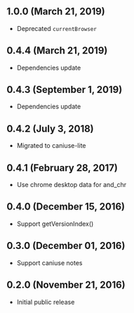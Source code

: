 ## 1.0.0 (March 21, 2019)

- Deprecated `currentBrowser`

## 0.4.4 (March 21, 2019)

- Dependencies update

## 0.4.3 (September 1, 2019)

- Dependencies update

## 0.4.2 (July 3, 2018)

- Migrated to caniuse-lite

## 0.4.1 (February 28, 2017)

- Use chrome desktop data for and_chr

## 0.4.0 (December 15, 2016)

- Support getVersionIndex()

## 0.3.0 (December 01, 2016)

- Support caniuse notes

## 0.2.0 (November 21, 2016)

- Initial public release
